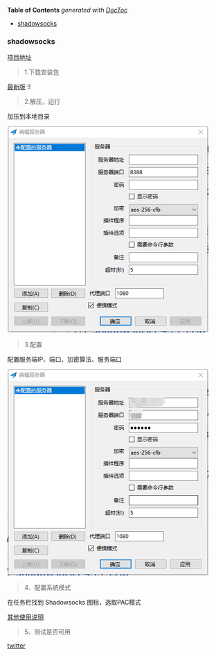 <!-- START doctoc generated TOC please keep comment here to allow auto update -->
<!-- DON'T EDIT THIS SECTION, INSTEAD RE-RUN doctoc TO UPDATE -->
**Table of Contents**  *generated with [DocToc](https://github.com/thlorenz/doctoc)*

- [shadowsocks](#shadowsocks)

<!-- END doctoc generated TOC please keep comment here to allow auto update -->

### shadowsocks ###

[项目地址](https://www.cnblogs.com/milton/p/6366916.html)

> 1.下载安装包

[最新版](https://github.com/shadowsocks/shadowsocks-windows/releases/download/4.1.7.1/Shadowsocks-4.1.7.1.zip)
!!
> 2.解压，运行

加压到本地目录

![](./images/unzip.png)

> 3.配置

配置服务端IP、端口、加密算法、服务端口

![](./images/config.png)

> 4、配置系统模式

在任务栏找到 Shadowsocks 图标，选取PAC模式

[其他使用说明](https://github.com/shadowsocks/shadowsocks-windows/wiki/Shadowsocks-Windows-%E4%BD%BF%E7%94%A8%E8%AF%B4%E6%98%8E)

> 5、测试是否可用

[twitter](https://twitter.com/)



	